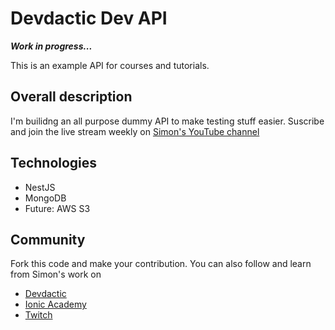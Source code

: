 # Devdactic Dev API

_**Work in progress...**_

This is an example API for courses and tutorials.

## Overall description

I'm builidng an all purpose dummy API to make testing stuff easier.
Suscribe and join the live stream weekly on [Simon's YouTube channel](https://www.youtube.com/c/SimonGrimmDev)

## Technologies

- NestJS
- MongoDB
- Future: AWS S3

## Community

Fork this code and make your contribution. You can also follow and learn from Simon's work on

- [Devdactic](http://devdactic.com/devblog/)
- [Ionic Academy](https://ionicacademy.com/)
- [Twitch](https://www.twitch.tv/captainionic)
